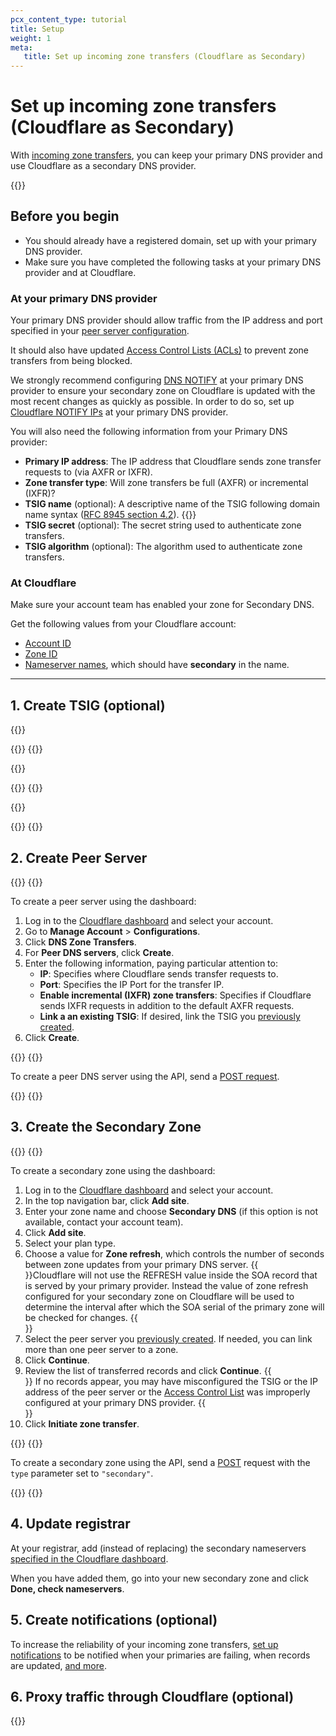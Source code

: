 ```yaml
---
pcx_content_type: tutorial
title: Setup
weight: 1
meta:
   title: Set up incoming zone transfers (Cloudflare as Secondary)
---
```


# Set up incoming zone transfers (Cloudflare as Secondary)

With [incoming zone transfers](/dns/zone-setups/zone-transfers/cloudflare-as-secondary/), you can keep your primary DNS provider and use Cloudflare as a secondary DNS provider.

{{<render file="_secondary-dns-override.md">}} <br />

## Before you begin

* You should already have a registered domain, set up with your primary DNS provider.
* Make sure you have completed the following tasks at your primary DNS provider and at Cloudflare.

### At your primary DNS provider

Your primary DNS provider should allow traffic from the IP address and port specified in your [peer server configuration](#2-create-peer-server).

It should also have updated [Access Control Lists (ACLs)](/dns/zone-setups/zone-transfers/access-control-lists/cloudflare-ip-addresses/#cloudflare-as-secondary) to prevent zone transfers from being blocked.

We strongly recommend configuring [DNS NOTIFY](https://datatracker.ietf.org/doc/html/rfc1996) at your primary DNS provider to ensure your secondary zone on Cloudflare is updated with the most recent changes as quickly as possible. In order to do so, set up [Cloudflare NOTIFY IPs](/dns/zone-setups/zone-transfers/access-control-lists/cloudflare-ip-addresses/#notify-ips) at your primary DNS provider.

You will also need the following information from your Primary DNS provider:

- **Primary IP address**: The IP address that Cloudflare sends zone transfer requests to (via AXFR or IXFR).
- **Zone transfer type**: Will zone transfers be full (AXFR) or incremental (IXFR)?
- **TSIG name** (optional): A descriptive name of the TSIG following domain name syntax ([RFC 8945 section 4.2](https://datatracker.ietf.org/doc/html/rfc8945#section-4.2)).
 {{<render file="_tsig-name-match.md">}}
- **TSIG secret** (optional): The secret string used to authenticate zone transfers.
- **TSIG algorithm** (optional): The algorithm used to authenticate zone transfers.

### At Cloudflare

Make sure your account team has enabled your zone for Secondary DNS.

Get the following values from your Cloudflare account:
- [Account ID](/fundamentals/setup/find-account-and-zone-ids/)
- [Zone ID](/fundamentals/setup/find-account-and-zone-ids/)
- [Nameserver names](/dns/zone-setups/full-setup/setup/#get-nameserver-names), which should have **secondary** in the name.

---

## 1. Create TSIG (optional)

{{<render file="_tsig-definition.md">}}

{{<tabs labels="Dashboard | API">}}
{{<tab label="dashboard" no-code="true">}}

{{<render file="_tsig-create-dash.md">}}

{{</tab>}}
{{<tab label="api" no-code="true">}}

{{<render file="_tsig-create-api.md">}}

{{</tab>}}
{{</tabs>}}

## 2. Create Peer Server

{{<tabs labels="Dashboard | API">}}
{{<tab label="dashboard" no-code="true">}}

To create a peer server using the dashboard:

1. Log in to the [Cloudflare dashboard](https://dash.cloudflare.com/login) and select your account.
2. Go to **Manage Account** > **Configurations**.
3. Click **DNS Zone Transfers**.
4. For **Peer DNS servers**, click **Create**.
5. Enter the following information, paying particular attention to:
    - **IP**: Specifies where Cloudflare sends transfer requests to.
    - **Port**: Specifies the IP Port for the transfer IP.
    - **Enable incremental (IXFR) zone transfers**: Specifies if Cloudflare sends IXFR requests in addition to the default AXFR requests.
    - **Link a an existing TSIG**: If desired, link the TSIG you [previously created](#1-create-tsig-optional).
6. Click **Create**.

{{</tab>}}
{{<tab label="api" no-code="true">}}

To create a peer DNS server using the API, send a [POST request](/api/operations/secondary-dns-(-peer)-create-peer).

{{</tab>}}
{{</tabs>}}

## 3. Create the Secondary Zone

{{<tabs labels="Dashboard | API">}}
{{<tab label="dashboard" no-code="true">}}

To create a secondary zone using the dashboard:

1. Log in to the [Cloudflare dashboard](https://dash.cloudflare.com/login) and select your account.
2. In the top navigation bar, click **Add site**.
3. Enter your zone name and choose **Secondary DNS** (if this option is not available, contact your account team).
4. Click **Add site**.
5. Select your plan type.
6. Choose a value for **Zone refresh**, which controls the number of seconds between zone updates from your primary DNS server.
    {{<Aside type="warning">}}Cloudflare will not use the REFRESH value inside the SOA record that is served by your primary provider. Instead the value of zone refresh configured for your secondary zone on Cloudflare will be used to determine the interval after which the SOA serial of the primary zone will be checked for changes.
    {{</Aside>}}
7. Select the peer server you [previously created](#2-create-peer-server). If needed, you can link more than one peer server to a zone.
8. Click **Continue**.
9. Review the list of transferred records and click **Continue**.
    {{<Aside type="note">}} If no records appear, you may have misconfigured the TSIG or the IP address of the peer server or the [Access Control List](/dns/zone-setups/zone-transfers/access-control-lists/cloudflare-ip-addresses/#cloudflare-as-secondary) was improperly configured at your primary DNS provider.
    {{</Aside>}}
10. Click **Initiate zone transfer**.

{{</tab>}}
{{<tab label="api" no-code="true">}}

To create a secondary zone using the API, send a [POST](/api/operations/secondary-dns-(-secondary-zone)-create-secondary-zone-configuration) request with the `type` parameter set to `"secondary"`.

{{</tab>}}
{{</tabs>}}

## 4. Update registrar

At your registrar, add (instead of replacing) the secondary nameservers [specified in the Cloudflare dashboard](/dns/zone-setups/full-setup/setup/#get-nameserver-names).

When you have added them, go into your new secondary zone and click **Done, check nameservers**.

## 5. Create notifications (optional)

To increase the reliability of your incoming zone transfers, [set up notifications](/notifications/get-started/#create-a-notification) to be notified when your primaries are failing, when records are updated, [and more](/notifications/notification-available/#dns).

## 6. Proxy traffic through Cloudflare (optional)

{{<render file="_secondary-dns-override.md">}}
